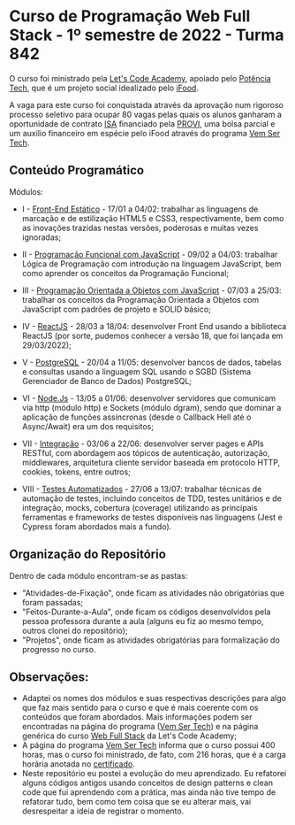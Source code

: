 # Curso de Programação Web Full Stack - 1º semestre de 2022 - Turma 842  
O curso foi ministrado pela [Let's Code Academy](https://letscode.com.br/), apoiado pelo [Potência Tech](https://potenciatech.com.br/), que é um projeto social idealizado pelo [iFood](https://www.ifood.com.br/).  

A vaga para este curso foi conquistada através da aprovação num rigoroso processo seletivo para ocupar 80 vagas pelas quais os alunos ganharam a oportunidade de contrato [ISA](https://provi.com.br/isa) financiado pela [PROVI](https://provi.com.br/), uma bolsa parcial e um auxílio financeiro em espécie pelo iFood através do programa [Vem Ser Tech](https://www.letscode.com.br/processos-seletivos/potencia-tech-ifood).  

## Conteúdo Programático  

Módulos:  

- I - [Front-End Estático](https://github.com/Giunossauro/IFood_Lets-Code_Sala-842/tree/master/1_Front-End-Estatico) - 17/01 a 04/02: trabalhar as linguagens de marcação e de estilização HTML5 e CSS3, respectivamente, bem como as inovações trazidas nestas versões, poderosas e muitas vezes ignoradas;  

- II - [Programação Funcional com JavaScript](https://github.com/Giunossauro/IFood_Lets-Code_Sala-842/tree/master/2_Logica-com-JavaScript) - 09/02 a 04/03: trabalhar Lógica de Programação com introdução na linguagem JavaScript, bem como aprender os conceitos da Programação Funcional;  

- III - [Programação Orientada a Objetos com JavaScript](https://github.com/Giunossauro/IFood_Lets-Code_Sala-842/tree/master/3_POO-com-JavaScript) - 07/03 a 25/03: trabalhar os conceitos da Programação Orientada a Objetos com JavaScript com padrões de projeto e SOLID básico;  

- IV - [ReactJS](https://github.com/Giunossauro/IFood_Lets-Code_Sala-842/tree/master/4_ReactJS) - 28/03 a 18/04: desenvolver Front End usando a biblioteca ReactJS (por sorte, pudemos conhecer a versão 18, que foi lançada em 29/03/2022);  

- V - [PostgreSQL](https://github.com/Giunossauro/IFood_Lets-Code_Sala-842/tree/master/5_PostgreSQL) - 20/04 a 11/05: desenvolver bancos de dados, tabelas e consultas usando a linguagem SQL usando o SGBD (Sistema Gerenciador de Banco de Dados) PostgreSQL;  

- VI - [Node.Js](https://github.com/Giunossauro/IFood_Lets-Code_Sala-842/tree/master/6_NodeJS) - 13/05 a 01/06: desenvolver servidores que comunicam via http (módulo http) e Sockets (módulo dgram), sendo que dominar a aplicação de funções assíncronas (desde o Callback Hell até o Async/Await) era um dos requisitos;  

- VII - [Integração](https://github.com/Giunossauro/IFood_Lets-Code_Sala-842/tree/master/7_Web-Front-%26-Back-End) - 03/06 a 22/06: desenvolver server pages e APIs RESTful, com abordagem aos tópicos de autenticação, autorização, middlewares, arquitetura cliente servidor baseada em protocolo HTTP, cookies, tokens, entre outros;  

- VIII - [Testes Automatizados](https://github.com/Giunossauro/IFood_Lets-Code_Sala-842/tree/master/8_Testes-Automatizados) - 27/06 a 13/07: trabalhar técnicas de automação de testes, incluindo conceitos de TDD, testes unitários e de integração, mocks, cobertura (coverage) utilizando as principais ferramentas e frameworks de testes disponíveis nas linguagens (Jest e Cypress foram abordados mais a fundo).  

## Organização do Repositório  
Dentro de cada módulo encontram-se as pastas:  
- "Atividades-de-Fixação", onde ficam as atividades não obrigatórias que foram passadas;  
- "Feitos-Durante-a-Aula", onde ficam os códigos desenvolvidos pela pessoa professora durante a aula (alguns eu fiz ao mesmo tempo, outros clonei do repositório);  
- "Projetos", onde ficam as atividades obrigatórias para formalização do progresso no curso.  

## Observações:  
- Adaptei os nomes dos módulos e suas respectivas descrições para algo que faz mais sentido para o curso e que é mais coerente com os conteúdos que foram abordados. Mais informações podem ser encontradas na página do programa ([Vem Ser Tech](https://www.letscode.com.br/processos-seletivos/potencia-tech-ifood)) e na página genérica do curso [Web Full Stack](https://www.letscode.com.br/web-full-stack) da Let's Code Academy;  
- A página do programa [Vem Ser Tech](https://www.letscode.com.br/processos-seletivos/potencia-tech-ifood) informa que o curso possui 400 horas, mas o curso foi ministrado, de fato, com 216 horas, que é a carga horária anotada no [certificado](https://github.com/Giunossauro/IFood_Lets-Code_Sala-842/blob/master/Certificado.pdf).  
- Neste repositório eu postei a evolução do meu aprendizado. Eu refatorei alguns códigos antigos usando conceitos de design patterns e clean code que fui aprendendo com a prática, mas ainda não tive tempo de refatorar tudo, bem como tem coisa que se eu alterar mais, vai desrespeitar a ideia de registrar o momento.
